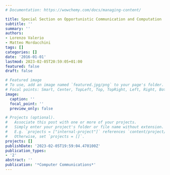 ```yaml
---
# Documentation: https://wowchemy.com/docs/managing-content/

title: Special Section on Opportunistic Communication and Computation
subtitle: ''
summary: ''
authors:
- Lorenzo Valerio
- Matteo Mordacchini
tags: []
categories: []
date: '2016-01-01'
lastmod: 2023-02-05T20:59:05+01:00
featured: false
draft: false

# Featured image
# To use, add an image named `featured.jpg/png` to your page's folder.
# Focal points: Smart, Center, TopLeft, Top, TopRight, Left, Right, BottomLeft, Bottom, BottomRight.
image:
  caption: ''
  focal_point: ''
  preview_only: false

# Projects (optional).
#   Associate this post with one or more of your projects.
#   Simply enter your project's folder or file name without extension.
#   E.g. `projects = ["internal-project"]` references `content/project/deep-learning/index.md`.
#   Otherwise, set `projects = []`.
projects: []
publishDate: '2023-02-05T19:59:04.470100Z'
publication_types:
- '2'
abstract: ''
publication: '*Computer Communications*'
---
```

